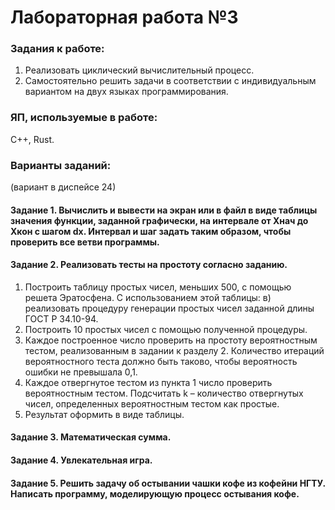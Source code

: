 # Лабораторная работа №3

### Задания к работе:
1. Реализовать циклический вычислительный процесс.
2. Самостоятельно решить задачи в соответствии с индивидуальным вариантом на двух языках программирования.

### ЯП, используемые в работе:
C++, Rust.

### Варианты заданий:
(вариант в диспейсе 24)
#### Задание 1. Вычислить и вывести на экран или в файл в виде таблицы значения функции, заданной графически, на интервале от Xнач до Xкон с шагом dx. Интервал и шаг задать таким образом, чтобы проверить все ветви программы.
#### Задание 2. Реализовать тесты на простоту согласно заданию.
1) Построить таблицу простых чисел, меньших 500, с помощью решета Эратосфена. С использованием этой таблицы:
в) реализовать процедуру генерации простых чисел заданной длины ГОСТ Р 34.10-94.
2) Построить 10 простых чисел с помощью полученной процедуры.
3) Каждое построенное число проверить на простоту вероятностным тестом, реализованным в задании к разделу 2. Количество итераций вероятностного теста должно быть таково, чтобы вероятность ошибки не превышала 0,1.
4) Каждое отвергнутое тестом из пункта 1 число проверить вероятностным тестом. Подсчитать k – количество отвергнутых чисел, определенных вероятностным тестом как простые.
5) Результат оформить в виде таблицы.
#### Задание 3. Математическая сумма.
#### Задание 4. Увлекательная игра.
#### Задание 5. Решить задачу об остывании чашки кофе из кофейни НГТУ. Написать программу, моделирующую процесс остывания кофе. 
